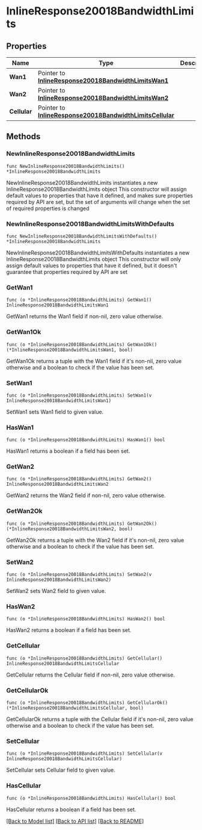 # InlineResponse20018BandwidthLimits

## Properties

Name | Type | Description | Notes
------------ | ------------- | ------------- | -------------
**Wan1** | Pointer to [**InlineResponse20018BandwidthLimitsWan1**](InlineResponse20018BandwidthLimitsWan1.md) |  | [optional] 
**Wan2** | Pointer to [**InlineResponse20018BandwidthLimitsWan2**](InlineResponse20018BandwidthLimitsWan2.md) |  | [optional] 
**Cellular** | Pointer to [**InlineResponse20018BandwidthLimitsCellular**](InlineResponse20018BandwidthLimitsCellular.md) |  | [optional] 

## Methods

### NewInlineResponse20018BandwidthLimits

`func NewInlineResponse20018BandwidthLimits() *InlineResponse20018BandwidthLimits`

NewInlineResponse20018BandwidthLimits instantiates a new InlineResponse20018BandwidthLimits object
This constructor will assign default values to properties that have it defined,
and makes sure properties required by API are set, but the set of arguments
will change when the set of required properties is changed

### NewInlineResponse20018BandwidthLimitsWithDefaults

`func NewInlineResponse20018BandwidthLimitsWithDefaults() *InlineResponse20018BandwidthLimits`

NewInlineResponse20018BandwidthLimitsWithDefaults instantiates a new InlineResponse20018BandwidthLimits object
This constructor will only assign default values to properties that have it defined,
but it doesn't guarantee that properties required by API are set

### GetWan1

`func (o *InlineResponse20018BandwidthLimits) GetWan1() InlineResponse20018BandwidthLimitsWan1`

GetWan1 returns the Wan1 field if non-nil, zero value otherwise.

### GetWan1Ok

`func (o *InlineResponse20018BandwidthLimits) GetWan1Ok() (*InlineResponse20018BandwidthLimitsWan1, bool)`

GetWan1Ok returns a tuple with the Wan1 field if it's non-nil, zero value otherwise
and a boolean to check if the value has been set.

### SetWan1

`func (o *InlineResponse20018BandwidthLimits) SetWan1(v InlineResponse20018BandwidthLimitsWan1)`

SetWan1 sets Wan1 field to given value.

### HasWan1

`func (o *InlineResponse20018BandwidthLimits) HasWan1() bool`

HasWan1 returns a boolean if a field has been set.

### GetWan2

`func (o *InlineResponse20018BandwidthLimits) GetWan2() InlineResponse20018BandwidthLimitsWan2`

GetWan2 returns the Wan2 field if non-nil, zero value otherwise.

### GetWan2Ok

`func (o *InlineResponse20018BandwidthLimits) GetWan2Ok() (*InlineResponse20018BandwidthLimitsWan2, bool)`

GetWan2Ok returns a tuple with the Wan2 field if it's non-nil, zero value otherwise
and a boolean to check if the value has been set.

### SetWan2

`func (o *InlineResponse20018BandwidthLimits) SetWan2(v InlineResponse20018BandwidthLimitsWan2)`

SetWan2 sets Wan2 field to given value.

### HasWan2

`func (o *InlineResponse20018BandwidthLimits) HasWan2() bool`

HasWan2 returns a boolean if a field has been set.

### GetCellular

`func (o *InlineResponse20018BandwidthLimits) GetCellular() InlineResponse20018BandwidthLimitsCellular`

GetCellular returns the Cellular field if non-nil, zero value otherwise.

### GetCellularOk

`func (o *InlineResponse20018BandwidthLimits) GetCellularOk() (*InlineResponse20018BandwidthLimitsCellular, bool)`

GetCellularOk returns a tuple with the Cellular field if it's non-nil, zero value otherwise
and a boolean to check if the value has been set.

### SetCellular

`func (o *InlineResponse20018BandwidthLimits) SetCellular(v InlineResponse20018BandwidthLimitsCellular)`

SetCellular sets Cellular field to given value.

### HasCellular

`func (o *InlineResponse20018BandwidthLimits) HasCellular() bool`

HasCellular returns a boolean if a field has been set.


[[Back to Model list]](../README.md#documentation-for-models) [[Back to API list]](../README.md#documentation-for-api-endpoints) [[Back to README]](../README.md)


